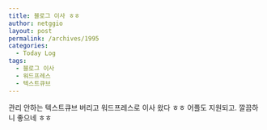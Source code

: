 ```yaml
---
title: 블로그 이사 ㅎㅎ
author: netggio
layout: post
permalink: /archives/1995
categories:
  - Today Log
tags:
  - 블로그 이사
  - 워드프레스
  - 텍스트큐브
---
```

관리 안하는 텍스트큐브 버리고 워드프레스로 이사 왔다 ㅎㅎ 어플도 지원되고. 깔끔하니 좋으네 ㅎㅎ